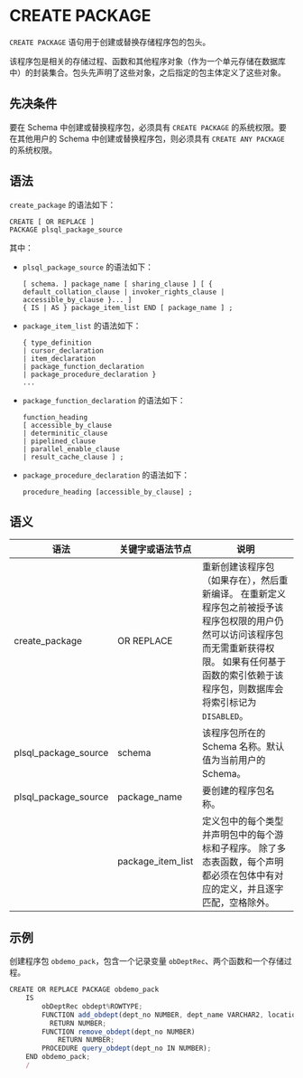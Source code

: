 CREATE PACKAGE 
===================================

`CREATE PACKAGE` 语句用于创建或替换存储程序包的包头。

该程序包是相关的存储过程、函数和其他程序对象（作为一个单元存储在数据库中）的封装集合。包头先声明了这些对象，之后指定的包主体定义了这些对象。

先决条件 
-------------------------

要在 Schema 中创建或替换程序包，必须具有 `CREATE PACKAGE` 的系统权限。要在其他用户的 Schema 中创建或替换程序包，则必须具有 `CREATE ANY PACKAGE` 的系统权限。

语法 
-----------------------

`create_package` 的语法如下：

```unknow
CREATE [ OR REPLACE ]
PACKAGE plsql_package_source
```



其中：

* `plsql_package_source` 的语法如下：

  ```unknow
  [ schema. ] package_name [ sharing_clause ] [ { default_collation_clause | invoker_rights_clause | accessible_by_clause }... ]  
  { IS | AS } package_item_list END [ package_name ] ;
  ```

  

* `package_item_list` 的语法如下：

  ```unknow
  { type_definition 
  | cursor_declaration 
  | item_declaration 
  | package_function_declaration 
  | package_procedure_declaration } 
  ...
  ```

  

* `package_function_declaration` 的语法如下：

  ```unknow
  function_heading 
  [ accessible_by_clause 
  | determinitic_clause 
  | pipelined_clause 
  | parallel_enable_clause 
  | result_cache_clause ] ;
  ```

  

* `package_procedure_declaration` 的语法如下：

  ```unknow
  procedure_heading [accessible_by_clause] ;
  ```

  

  




语义 
-----------------------



|          语法          |     关键字或语法节点      |                                                                      说明                                                                       |
|----------------------|-------------------|-----------------------------------------------------------------------------------------------------------------------------------------------|
| create_package       | OR REPLACE        | 重新创建该程序包（如果存在），然后重新编译。 在重新定义程序包之前被授予该程序包权限的用户仍然可以访问该程序包而无需重新获得权限。 如果有任何基于函数的索引依赖于该程序包，则数据库会将索引标记为 `DISABLED`。 |
| plsql_package_source | schema            | 该程序包所在的 Schema 名称。默认值为当前用户的 Schema。                                                                                                           |
| plsql_package_source | package_name      | 要创建的程序包名称。                                                                                                                                    |
|                      | package_item_list | 定义包中的每个类型并声明包中的每个游标和子程序。 除了多态表函数，每个声明都必须在包体中有对应的定义，并且逐字匹配，空格除外。                                                                               |



示例 
-----------------------

创建程序包 `obdemo_pack`，包含一个记录变量 `obDeptRec`、两个函数和一个存储过程。

```javascript
CREATE OR REPLACE PACKAGE obdemo_pack
    IS
        obDeptRec obdept%ROWTYPE;
        FUNCTION add_obdept(dept_no NUMBER, dept_name VARCHAR2, location VARCHAR2)
          RETURN NUMBER;
        FUNCTION remove_obdept(dept_no NUMBER)
            RETURN NUMBER;
        PROCEDURE query_obdept(dept_no IN NUMBER);
    END obdemo_pack;
    /
```


